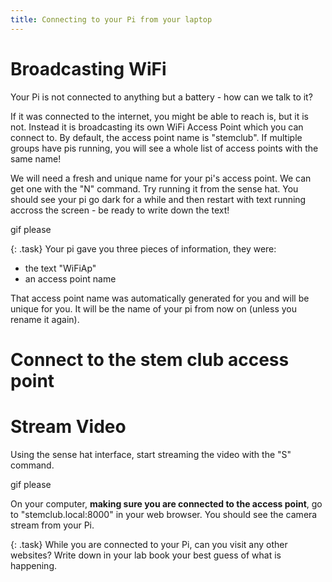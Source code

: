 ```yaml
---
title: Connecting to your Pi from your laptop
---
```


# Broadcasting WiFi

Your Pi is not connected to anything but a battery - how can we talk to it?

If it was connected to the internet, you might be able to reach is, but it is not.  Instead it is broadcasting its own WiFi Access Point which you can connect to.  By default, the access point name is "stemclub".  If multiple groups have pis running, you will see a whole list of access points with the same name!

We will need a fresh and unique name for your pi's access point.  We can get one with the "N" command.  Try running it from the sense hat.  You should see your pi go dark for a while and then restart with text running accross the screen - be ready to write down the text!

gif please

{: .task}
Your pi gave you three pieces of information, they were:
  * the text "WiFiAp"
  * an access point name

That access point name was automatically generated for you and will be unique for you.  It will be the name of your pi from now on (unless you rename it again).

# Connect to the stem club access point

# Stream Video

Using the sense hat interface, start streaming the video with the "S" command.

gif please

On your computer, **making sure you are connected to the access point**, go to "stemclub.local:8000" in your web browser.  You should see the camera stream from your Pi.

{: .task}
While you are connected to your Pi, can you visit any other websites?  Write down in your lab book your best guess of what is happening.
